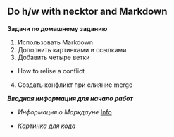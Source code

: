 ## Do h/w with necktor and Markdown

**Задачи по домашнему заданию**

1. Использовать Markdown
2. Дополнить картинками и ссылками
3. Добавить четыре ветки
* How to relise a conflict
4. Создать конфликт при слияние merge

_**Вводная информация для начало работ**_

* *Информация о Маркдауне*
[Info](https://ru.wikipedia.org/wiki/Markdown)

* *Картинка для кода*

